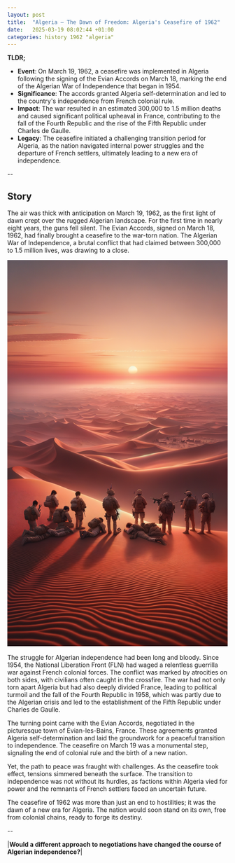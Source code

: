 ```yaml
---
layout: post
title:  "Algeria – The Dawn of Freedom: Algeria's Ceasefire of 1962"
date:   2025-03-19 08:02:44 +01:00
categories: history 1962 "algeria"
---
```


**TLDR;**
- **Event**: On March 19, 1962, a ceasefire was implemented in Algeria following the signing of the Evian Accords on March 18, marking the end of the Algerian War of Independence that began in 1954.
- **Significance**: The accords granted Algeria self-determination and led to the country's independence from French colonial rule.
- **Impact**: The war resulted in an estimated 300,000 to 1.5 million deaths and caused significant political upheaval in France, contributing to the fall of the Fourth Republic and the rise of the Fifth Republic under Charles de Gaulle.
- **Legacy**: The ceasefire initiated a challenging transition period for Algeria, as the nation navigated internal power struggles and the departure of French settlers, ultimately leading to a new era of independence.

--

## Story

The air was thick with anticipation on March 19, 1962, as the first light of dawn crept over the rugged Algerian landscape. For the first time in nearly eight years, the guns fell silent. The Evian Accords, signed on March 18, 1962, had finally brought a ceasefire to the war-torn nation. The Algerian War of Independence, a brutal conflict that had claimed between 300,000 to 1.5 million lives, was drawing to a close.

![Image](/assets/images/19_March_53cb16b60f0eb9703824fb38200dbd6d.png)

The struggle for Algerian independence had been long and bloody. Since 1954, the National Liberation Front (FLN) had waged a relentless guerrilla war against French colonial forces. The conflict was marked by atrocities on both sides, with civilians often caught in the crossfire. The war had not only torn apart Algeria but had also deeply divided France, leading to political turmoil and the fall of the Fourth Republic in 1958, which was partly due to the Algerian crisis and led to the establishment of the Fifth Republic under Charles de Gaulle.

The turning point came with the Evian Accords, negotiated in the picturesque town of Évian-les-Bains, France. These agreements granted Algeria self-determination and laid the groundwork for a peaceful transition to independence. The ceasefire on March 19 was a monumental step, signaling the end of colonial rule and the birth of a new nation.

Yet, the path to peace was fraught with challenges. As the ceasefire took effect, tensions simmered beneath the surface. The transition to independence was not without its hurdles, as factions within Algeria vied for power and the remnants of French settlers faced an uncertain future.

The ceasefire of 1962 was more than just an end to hostilities; it was the dawn of a new era for Algeria. The nation would soon stand on its own, free from colonial chains, ready to forge its destiny.

--

|**Would a different approach to negotiations have changed the course of Algerian independence?**|

